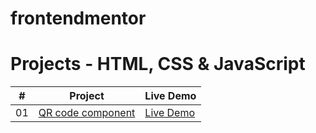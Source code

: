 # frontendmentor
# Projects  - HTML, CSS & JavaScript

|  #  | Project                                                                                                    | Live Demo                                                   |
| :-: | ---------------------------------------------------------------------------------------------------------- | -----------------------------------------------
| 01  |       [QR code component](https://slimanesedrati.github.io/frontendmentor/QR%20code%20component/index.html)       | [Live Demo](https://slimanesedrati.github.io/frontendmentor//QR%20code%20component/index.html)  |

